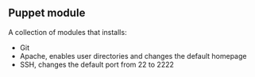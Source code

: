 ## Puppet module

A collection of modules that installs:

* Git
* Apache, enables user directories and changes the default homepage
* SSH, changes the default port from 22 to 2222
